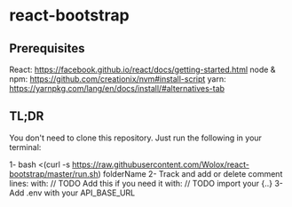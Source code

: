 react-bootstrap
==================

## Prerequisites

React: https://facebook.github.io/react/docs/getting-started.html
node & npm: https://github.com/creationix/nvm#install-script
yarn: https://yarnpkg.com/lang/en/docs/install/#alternatives-tab

## TL;DR

You don't need to clone this repository. Just run the following in your terminal:

1- bash <(curl -s https://raw.githubusercontent.com/Wolox/react-bootstrap/master/run.sh) folderName
2- Track and add or delete comment lines: with: // TODO Add this if you need it with: // TODO import your {..}
3- Add .env with your API_BASE_URL
